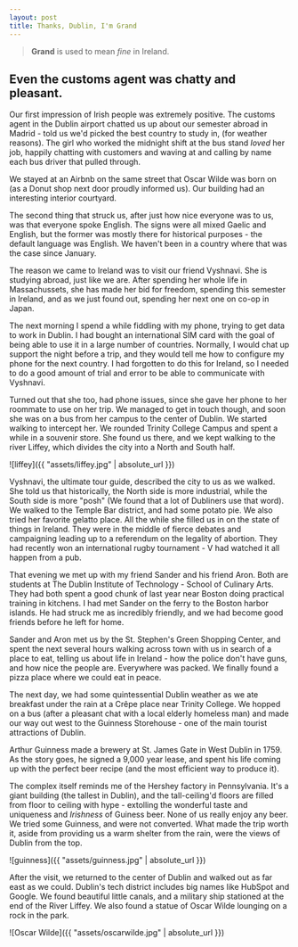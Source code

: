 ```yaml
---
layout: post
title: Thanks, Dublin, I'm Grand
---
```

> **Grand** is used to mean *fine* in Ireland. 

## Even the customs agent was chatty and pleasant.

Our first impression of Irish people was extremely positive. The customs agent in the Dublin airport chatted us up about our semester abroad in Madrid - told us we'd picked the best country to study in, (for weather reasons). The girl who worked the midnight shift at the bus stand *loved* her job, happily chatting with customers and waving at and calling by name each bus driver that pulled through.

We stayed at an Airbnb on the same street that Oscar Wilde was born on (as a Donut shop next door proudly informed us). Our building had an interesting interior courtyard.

The second thing that struck us, after just how nice everyone was to us, was that everyone spoke English. The signs were all mixed Gaelic and English, but the former was mostly there for historical purposes - the default language was English. We haven't been in a country where that was the case since January. 

The reason we came to Ireland was to visit our friend Vyshnavi. She is studying abroad, just like we are. After spending her whole life in Massachussets, she has made her bid for freedom, spending this semester in Ireland, and as we just found out, spending her next one on co-op in Japan.

The next morning I spend a while fiddling with my phone, trying to get data to work in Dublin. I had bought an international SIM card with the goal of being able to use it in a large number of countries. Normally, I would chat up support the night before a trip, and they would tell me how to configure my phone for the next country. I had forgotten to do this for Ireland, so I needed to do a good amount of trial and error to be able to communicate with Vyshnavi. 

Turned out that she too, had phone issues, since she gave her phone to her roommate to use on her trip. We managed to get in touch though, and soon she was on a bus from her campus to the center of Dublin. We started walking to intercept her. We rounded Trinity College Campus and spent a while in a souvenir store. She found us there, and we kept walking to the river Liffey, which divides the city into a North and South half.

![liffey]({{ "assets/liffey.jpg" | absolute_url }})

Vyshnavi, the ultimate tour guide, described the city to us as we walked. She told us that historically, the North side is more industrial, while the South side is more "posh" (We found that a lot of Dubliners use that word). We walked to the Temple Bar district, and had some potato pie. We also tried her favorite gelatto place. All the while she filled us in on the state of things in Ireland. They were in the middle of fierce debates and campaigning leading up to a referendum on the legality of abortion. They had recently won an international rugby tournament - V had watched it all happen from a pub.

That evening we met up with my friend Sander and his friend Aron. Both are students at The Dublin Institute of Technology - School of Culinary Arts. They had both spent a good chunk of last year near Boston doing practical training in kitchens. I had met Sander on the ferry to the Boston harbor islands. He had struck me as incredibly friendly, and we had become good friends before he left for home. 

Sander and Aron met us by the St. Stephen's Green Shopping Center, and spent the next several hours walking across town with us in search of a place to eat, telling us about life in Ireland - how the police don't have guns, and how nice the people are. Everywhere was packed. We finally found a pizza place where we could eat in peace.

The next day, we had some quintessential Dublin weather as we ate breakfast under the rain at a Crêpe place near Trinity College. We hopped on a bus (after a pleasant chat with a local elderly homeless man) and made our way out west to the Guinness Storehouse - one of the main tourist attractions of Dublin. 

Arthur Guinness made a brewery at St. James Gate in West Dublin in 1759. As the story goes, he signed a 9,000 year lease, and spent his life coming up with the perfect beer recipe (and the most efficient way to produce it). 

The complex itself reminds me of the Hershey factory in Pennsylvania. It's a giant building (the tallest in Dublin), and the tall-ceiling'd floors are filled from floor to ceiling with hype - extolling the wonderful taste and uniqueness and *Irishness* of Guiness beer. None of us really enjoy any beer. We tried some Guinness, and were not converted. What made the trip worth it, aside from providing us a warm shelter from the rain, were the views of Dublin from the top. 

![guinness]({{ "assets/guinness.jpg" | absolute_url }})

After the visit, we returned to the center of Dublin and walked out as far east as we could. Dublin's tech district includes big names like HubSpot and Google. We found beautiful little canals, and a military ship stationed at the end of the River Liffey. We also found a statue of Oscar Wilde lounging on a rock in the park.

![Oscar Wilde]({{ "assets/oscarwilde.jpg" | absolute_url }})

